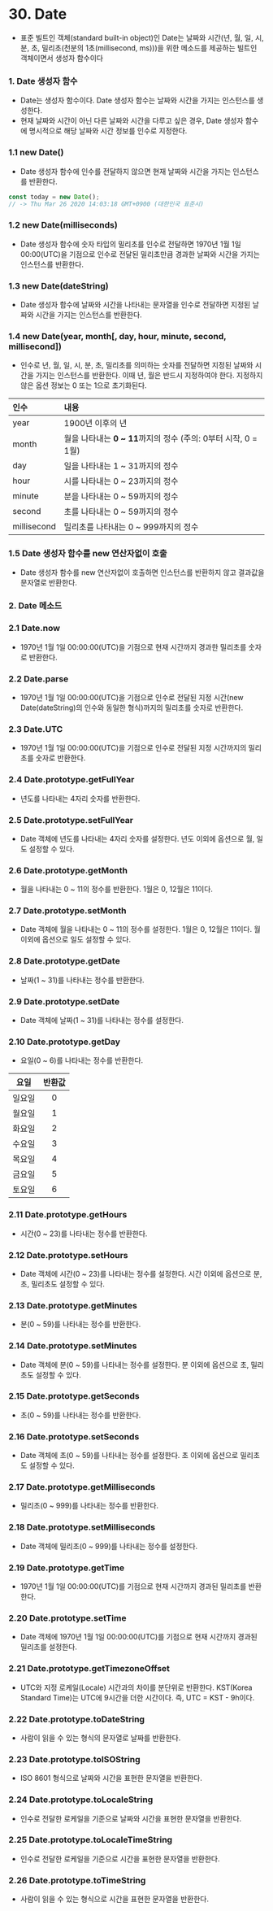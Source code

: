 # 30. Date

- 표준 빌트인 객체(standard built-in object)인 Date는 날짜와 시간(년, 월, 일, 시, 분, 초, 밀리초(천분의 1초(millisecond, ms)))을 위한 메소드를 제공하는 빌트인 객체이면서 생성자 함수이다

### 1. Date 생성자 함수

- Date는 생성자 함수이다. Date 생성자 함수는 날짜와 시간을 가지는 인스턴스를 생성한다. 
- 현재 날짜와 시간이 아닌 다른 날짜와 시간을 다루고 싶은 경우, Date 생성자 함수에 명시적으로 해당 날짜와 시간 정보를 인수로 지정한다. 

### 1.1 new Date()

- Date 생성자 함수에 인수를 전달하지 않으면 현재 날짜와 시간을 가지는 인스턴스를 반환한다.

```javascript
const today = new Date();
// -> Thu Mar 26 2020 14:03:18 GMT+0900 (대한민국 표준시)
```

### 1.2 new Date(milliseconds)

- Date 생성자 함수에 숫자 타입의 밀리초를 인수로 전달하면 1970년 1월 1일 00:00(UTC)을 기점으로 인수로 전달된 밀리초만큼 경과한 날짜와 시간을 가지는 인스턴스를 반환한다.

### 1.3 new Date(dateString)

- Date 생성자 함수에 날짜와 시간을 나타내는 문자열을 인수로 전달하면 지정된 날짜와 시간을 가지는 인스턴스를 반환한다.

### 1.4 new Date(year, month[, day, hour, minute, second, millisecond])

- 인수로 년, 월, 일, 시, 분, 초, 밀리초를 의미하는 숫자를 전달하면 지정된 날짜와 시간을 가지는 인스턴스를 반환한다. 이때 년, 월은 반드시 지정하여야 한다. 지정하지 않은 옵션 정보는 0 또는 1으로 초기화된다.

| 인수        | 내용                                                         |
| :---------- | :----------------------------------------------------------- |
| year        | 1900년 이후의 년                                             |
| month       | 월을 나타내는 **0 ~ 11**까지의 정수 (주의: 0부터 시작, 0 = 1월) |
| day         | 일을 나타내는 1 ~ 31까지의 정수                              |
| hour        | 시를 나타내는 0 ~ 23까지의 정수                              |
| minute      | 분을 나타내는 0 ~ 59까지의 정수                              |
| second      | 초를 나타내는 0 ~ 59까지의 정수                              |
| millisecond | 밀리초를 나타내는 0 ~ 999까지의 정수                         |

### 1.5 Date 생성자 함수를 new 연산자없이 호출

- Date 생성자 함수를 new 연산자없이 호출하면 인스턴스를 반환하지 않고 결과값을 문자열로 반환한다.

### 2. Date 메소드

### 2.1 Date.now

- 1970년 1월 1일 00:00:00(UTC)을 기점으로 현재 시간까지 경과한 밀리초를 숫자로 반환한다.

### 2.2 Date.parse

- 1970년 1월 1일 00:00:00(UTC)을 기점으로 인수로 전달된 지정 시간(new Date(dateString)의 인수와 동일한 형식)까지의 밀리초를 숫자로 반환한다.

### 2.3 Date.UTC

- 1970년 1월 1일 00:00:00(UTC)을 기점으로 인수로 전달된 지정 시간까지의 밀리초를 숫자로 반환한다.

### 2.4 Date.prototype.getFullYear

- 년도를 나타내는 4자리 숫자를 반환한다.

### 2.5 Date.prototype.setFullYear

- Date 객체에 년도를 나타내는 4자리 숫자를 설정한다. 년도 이외에 옵션으로 월, 일도 설정할 수 있다.

### 2.6 Date.prototype.getMonth

- 월을 나타내는 0 ~ 11의 정수를 반환한다. 1월은 0, 12월은 11이다.

### 2.7 Date.prototype.setMonth

- Date 객체에 월을 나타내는 0 ~ 11의 정수를 설정한다. 1월은 0, 12월은 11이다. 월 이외에 옵션으로 일도 설정할 수 있다.

### 2.8 Date.prototype.getDate

- 날짜(1 ~ 31)를 나타내는 정수를 반환한다.

### 2.9 Date.prototype.setDate

- Date 객체에 날짜(1 ~ 31)를 나타내는 정수를 설정한다.

### 2.10 Date.prototype.getDay

- 요일(0 ~ 6)를 나타내는 정수를 반환한다. 

|  요일  | 반환값 |
| :----: | :----: |
| 일요일 |   0    |
| 월요일 |   1    |
| 화요일 |   2    |
| 수요일 |   3    |
| 목요일 |   4    |
| 금요일 |   5    |
| 토요일 |   6    |

### 2.11 Date.prototype.getHours

- 시간(0 ~ 23)를 나타내는 정수를 반환한다.

### 2.12 Date.prototype.setHours

- Date 객체에 시간(0 ~ 23)를 나타내는 정수를 설정한다. 시간 이외에 옵션으로 분, 초, 밀리초도 설정할 수 있다.

### 2.13 Date.prototype.getMinutes

- 분(0 ~ 59)를 나타내는 정수를 반환한다. 

### 2.14 Date.prototype.setMinutes

- Date 객체에 분(0 ~ 59)를 나타내는 정수를 설정한다. 분 이외에 옵션으로 초, 밀리초도 설정할 수 있다.

### 2.15 Date.prototype.getSeconds

- 초(0 ~ 59)를 나타내는 정수를 반환한다.

### 2.16 Date.prototype.setSeconds

- Date 객체에 초(0 ~ 59)를 나타내는 정수를 설정한다. 초 이외에 옵션으로 밀리초도 설정할 수 있다.

### 2.17 Date.prototype.getMilliseconds

- 밀리초(0 ~ 999)를 나타내는 정수를 반환한다.

### 2.18 Date.prototype.setMilliseconds

- Date 객체에 밀리초(0 ~ 999)를 나타내는 정수를 설정한다.

### 2.19 Date.prototype.getTime

- 1970년 1월 1일 00:00:00(UTC)를 기점으로 현재 시간까지 경과된 밀리초를 반환한다.

### 2.20 Date.prototype.setTime

- Date 객체에 1970년 1월 1일 00:00:00(UTC)를 기점으로 현재 시간까지 경과된 밀리초를 설정한다.

### 2.21 Date.prototype.getTimezoneOffset

- UTC와 지정 로케일(Locale) 시간과의 차이를 분단위로 반환한다. KST(Korea Standard Time)는 UTC에 9시간을 더한 시간이다. 즉, UTC = KST - 9h이다.

### 2.22 Date.prototype.toDateString

- 사람이 읽을 수 있는 형식의 문자열로 날짜를 반환한다.

### 2.23 Date.prototype.toISOString

- ISO 8601 형식으로 날짜와 시간을 표현한 문자열을 반환한다.

### 2.24 Date.prototype.toLocaleString

- 인수로 전달한 로케일을 기준으로 날짜와 시간을 표현한 문자열을 반환한다. 

### 2.25 Date.prototype.toLocaleTimeString

- 인수로 전달한 로케일을 기준으로 시간을 표현한 문자열을 반환한다. 

### 2.26 Date.prototype.toTimeString

- 사람이 읽을 수 있는 형식으로 시간을 표현한 문자열을 반환한다.

### 